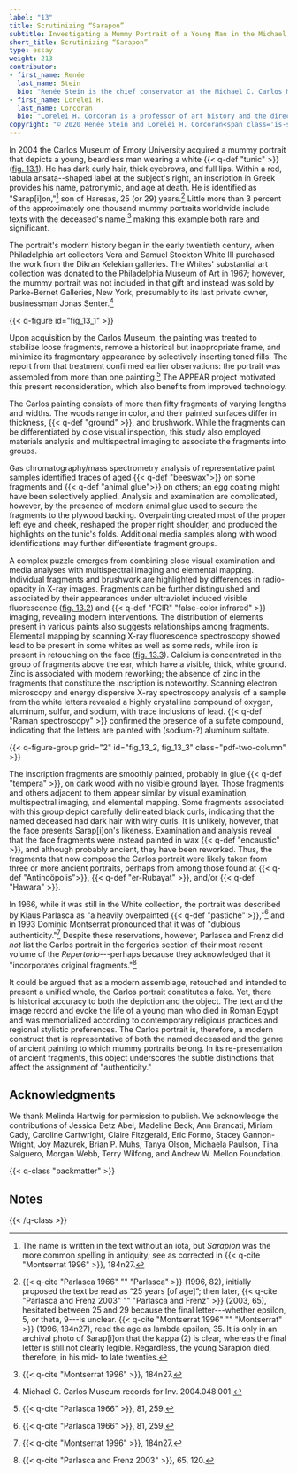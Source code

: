 ```yaml
---
label: "13"
title: Scrutinizing “Sarapon”
subtitle: Investigating a Mummy Portrait of a Young Man in the Michael C. Carlos Museum, Emory University
short_title: Scrutinizing “Sarapon”
type: essay
weight: 213
contributor:
- first_name: Renée
  last_name: Stein
  bio: "Renée Stein is the chief conservator at the Michael C. Carlos Museum at Emory University, where she oversees the treatment, preventive care, and technical analysis of the museum's diverse collections. She is also a lecturer in the art history department and teaches courses on conservation and technical study. Stein received a MS in objects conservation from the Winterthur / University of Delaware Program in Art Conservation. She is a professional associate of the American Institute for Conservation of Historic and Artistic Works and has been recognized with that organization's Sheldon and Caroline Keck Award for outstanding mentoring."
- first_name: Lorelei H.
  last_name: Corcoran
  bio: "Lorelei H. Corcoran is a professor of art history and the director of the Institute of Egyptian Art and Archaeology at the University of Memphis. She received her BA in classical studies from Tufts University and her PhD in Near Eastern languages and civilizations (Egyptology) from the University of Chicago. A specialist in Egyptian art and the study of the iconography of portrait mummies, Corcoran is the author of <em>Portrait Mummies from Roman Egypt (I--IV Centuries AD) with a Catalogue of Portrait Mummies in Egyptian Museums</em> (University of Chicago, 1995) and the coauthor, with Marie Svoboda, of *Herakleides: A Portrait Mummy from Roman Egypt* (Getty Publications, 2011)."
copyright: "© 2020 Renée Stein and Lorelei H. Corcoran<span class='is-screen-only remove-from-epub'>. Originally published in *Mummy Portraits of Roman Egypt: Emerging Research from the APPEAR Project* © 2020 J. Paul Getty Trust, www.getty.edu/publications/mummyportraits (licensed under [CC BY 4.0](https://creativecommons.org/licenses/by/4.0/)).</span>"
---
```


In 2004 the Carlos Museum of Emory University acquired a mummy portrait that depicts a young, beardless man wearing a white {{< q-def "tunic" >}} ([fig. 13.1](#fig_13_1)). He has dark curly hair, thick eyebrows, and full lips. Within a red, tabula ansata--shaped label at the subject's right, an inscription in Greek provides his name, patronymic, and age at death. He is identified as "Sarap[i]on,"[^1] son of Haresas, 25 (or 29) years.[^2] Little more than 3 percent of the approximately one thousand mummy portraits worldwide include texts with the deceased's name,[^3] making this example both rare and significant.

The portrait's modern history began in the early twentieth century, when Philadelphia art collectors Vera and Samuel Stockton White III purchased the work from the Dikran Kelekian galleries. The Whites' substantial art collection was donated to the Philadelphia Museum of Art in 1967; however, the mummy portrait was not included in that gift and instead was sold by Parke-Bernet Galleries, New York, presumably to its last private owner, businessman Jonas Senter.[^4]

{{< q-figure id="fig_13_1" >}}

Upon acquisition by the Carlos Museum, the painting was treated to stabilize loose fragments, remove a historical but inappropriate frame, and minimize its fragmentary appearance by selectively inserting toned fills. The report from that treatment confirmed earlier observations: the portrait was assembled from more than one painting.[^5] The APPEAR project motivated this present reconsideration, which also benefits from improved technology.

The Carlos painting consists of more than fifty fragments of varying lengths and widths. The woods range in color, and their painted surfaces differ in thickness, {{< q-def "ground" >}}, and brushwork. While the fragments can be differentiated by close visual inspection, this study also employed materials analysis and multispectral imaging to associate the fragments into groups.

Gas chromatography/mass spectrometry analysis of representative paint samples identified traces of aged {{< q-def "beeswax">}} on some fragments and {{< q-def "animal glue">}} on others; an egg coating might have been selectively applied. Analysis and examination are complicated, however, by the presence of modern animal glue used to secure the fragments to the plywood backing. Overpainting created most of the proper left eye and cheek, reshaped the proper right shoulder, and produced the highlights on the tunic's folds. Additional media samples along with wood identifications may further differentiate fragment groups.

A complex puzzle emerges from combining close visual examination and media analyses with multispectral imaging and elemental mapping. Individual fragments and brushwork are highlighted by differences in radio-opacity in X-ray images. Fragments can be further distinguished and associated by their appearances under ultraviolet induced visible fluorescence ([fig. 13.2](#fig_13_2)) and {{< q-def "FCIR" "false-color infrared" >}} imaging, revealing modern interventions. The distribution of elements present in various paints also suggests relationships among fragments. Elemental mapping by scanning X-ray fluorescence spectroscopy showed lead to be present in some whites as well as some reds, while iron is present in retouching on the face ([fig. 13.3](#fig_13_3)). Calcium is concentrated in the group of fragments above the ear, which have a visible, thick, white ground. Zinc is associated with modern reworking; the absence of zinc in the fragments that constitute the inscription is noteworthy. Scanning electron microscopy and energy dispersive X-ray spectroscopy analysis of a sample from the white letters revealed a highly crystalline compound of oxygen, aluminum, sulfur, and sodium, with trace inclusions of lead. {{< q-def "Raman spectroscopy" >}} confirmed the presence of a sulfate compound, indicating that the letters are painted with (sodium-?) aluminum sulfate.

{{< q-figure-group grid="2" id="fig_13_2, fig_13_3" class="pdf-two-column" >}}

The inscription fragments are smoothly painted, probably in glue {{< q-def "tempera" >}}, on dark wood with no visible ground layer. Those fragments and others adjacent to them appear similar by visual examination, multispectral imaging, and elemental mapping. Some fragments associated with this group depict carefully delineated black curls, indicating that the named deceased had dark hair with wiry curls. It is unlikely, however, that the face presents Sarap[i]on's likeness. Examination and analysis reveal that the face fragments were instead painted in wax {{< q-def "encaustic" >}}, and although probably ancient, they have been reworked. Thus, the fragments that now compose the Carlos portrait were likely taken from three or more ancient portraits, perhaps from among those found at {{< q-def "Antinoöpolis">}}, {{< q-def "er-Rubayat" >}}, and/or {{< q-def "Hawara" >}}.

In 1966, while it was still in the White collection, the portrait was described by Klaus Parlasca as "a heavily overpainted {{< q-def "pastiche" >}},"[^6] and in 1993 Dominic Montserrat pronounced that it was of "dubious authenticity."[^7] Despite these reservations, however, Parlasca and Frenz did *not* list the Carlos portrait in the forgeries section of their most recent volume of the *Repertorio*---perhaps because they acknowledged that it "incorporates original fragments."[^8]

It could be argued that as a modern assemblage, retouched and intended to present a unified whole, the Carlos portrait constitutes a fake. Yet, there is historical accuracy to both the depiction and the object. The text and the image record and evoke the life of a young man who died in Roman Egypt and was memorialized according to contemporary religious practices and regional stylistic preferences. The Carlos portrait is, therefore, a modern construct that is representative of both the named deceased and the genre of ancient painting to which mummy portraits belong. In its re-presentation of ancient fragments, this object underscores the subtle distinctions that affect the assignment of "authenticity."

## Acknowledgments

We thank Melinda Hartwig for permission to publish. We acknowledge the contributions of Jessica Betz Abel, Madeline Beck, Ann Brancati, Miriam Cady, Caroline Cartwright, Claire Fitzgerald, Eric Formo, Stacey Gannon-Wright, Joy Mazurek, Brian P. Muhs, Tanya Olson, Michaela Paulson, Tina Salguero, Morgan Webb, Terry Wilfong, and Andrew W. Mellon Foundation.

{{< q-class "backmatter" >}}
## Notes
{{< /q-class >}}

[^1]: The name is written in the text without an iota, but *Sarapion* was the more common spelling in antiquity; see as corrected in {{< q-cite "Montserrat 1996" >}}, 184n27.

[^2]: {{< q-cite "Parlasca 1966" "" "Parlasca" >}} (1996, 82), initially proposed the text be read as “25 years [of age]”; then later, {{< q-cite "Parlasca and Frenz 2003" "" "Parlasca and Frenz" >}} (2003, 65), hesitated between 25 and 29 because the final letter---whether epsilon, 5, or theta, 9---is unclear. {{< q-cite "Montserrat 1996" "" "Montserrat" >}} (1996, 184n27), read the age as lambda epsilon, 35. It is only in an archival photo of Sarap[i]on that the kappa (2) is clear, whereas the final letter is still not clearly legible. Regardless, the young Sarapion died, therefore, in his mid- to late twenties.

[^3]: {{< q-cite "Montserrat 1996" >}}, 184n27.

[^4]: Michael C. Carlos Museum records for Inv. 2004.048.001.

[^5]: {{< q-cite "Parlasca 1966" >}}, 81, 259.

[^6]: {{< q-cite "Parlasca 1966" >}}, 81, 259.

[^7]: {{< q-cite "Montserrat 1996" >}}, 184n27.

[^8]: {{< q-cite "Parlasca and Frenz 2003" >}}, 65, 120.
